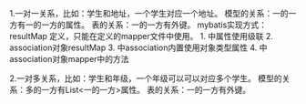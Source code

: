 1.一对一关系，比如：学生和地址，一个学生对应一个地址。
    模型的关系：一的一方有一的一方的属性。
    表的关系：一的一方有外键。
    mybatis实现方式：
       resultMap 定义，只能在定义的mapper文件中使用。
        1. <resultMap type="" id=""> 中属性使用级联
                 <result property="对象.属性" column=""/>
        2. <resultMap type="" id=""> association对象resultMap
                <resultMap type="" id="单独定义的resultMap">
                <resultMap type="" id="">
                    <association property="address" resultMap="单独定义的resultMap"/>
        3. <resultMap type="" id=""> 中association内置使用对象类型属性
                <association property="address" javaType="对象类型">
                    <result property="对象类型属性" column="id"/>
        4. <resultMap type="" id=""> 中 association对象mapper中的方法
                <association property="对象类型" column="外键" select="包路径.com.ims.mappers.AddressMapper
                .根据外键(对象类型的主键)查询对象类型"></association>
                
2.一对多关系，比如：学生和年级，一个年级可以可以对应多个学生。
    模型的关系：多的一方有List<一的一方>属性。
    表的关系：一的一方有外键。
   

